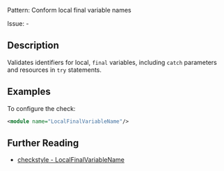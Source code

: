 Pattern: Conform local final variable names

Issue: -

## Description

Validates identifiers for local, `final` variables, including `catch` parameters and resources in `try` statements. 

## Examples

To configure the check: 


```xml
<module name="LocalFinalVariableName"/>
```

## Further Reading

* [checkstyle - LocalFinalVariableName](http://checkstyle.sourceforge.net/config_naming.html#LocalFinalVariableName)
